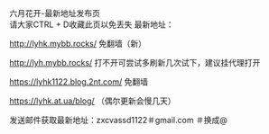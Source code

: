 六月花开-最新地址发布页</br>请大家CTRL + D收藏此页以免丢失
最新地址：

http://lyhk.mybb.rocks/ 免翻墙（新）

http://lyh.mybb.rocks/ 打不开可尝试多刷新几次试下，建议挂代理打开

https://lyhk1122.blog.2nt.com/ 免翻墙

https://lyhk.at.ua/blog/ （偶尔更新会慢几天）

发送邮件获取最新地址：zxcvassd1122＃gmail.com   ＃换成@

